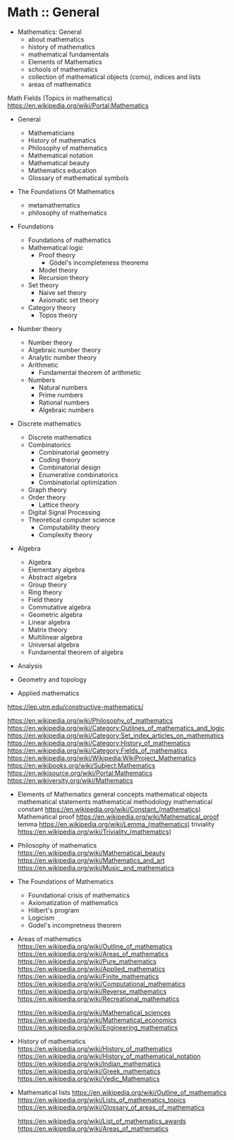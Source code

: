 # Math :: General

* Mathematics: General
  - about mathematics
  - history of mathematics
  - mathematical fundamentals
  - Elements of Mathematics
  - schools of mathematics
  - collection of mathematical objects (como), indices and lists
  - areas of mathematics



Math Fields (Topics in mathematics) 
https://en.wikipedia.org/wiki/Portal:Mathematics

- General
  - Mathematicians
  - History of mathematics
  - Philosophy of mathematics
  - Mathematical notation
  - Mathematical beauty
  - Mathematics education
  - Glossary of mathematical symbols

- The Foundations Of Mathematics
  - metamathematics
  - philosophy of mathematics

- Foundations
  - Foundations of mathematics
  - Mathematical logic
    - Proof theory
      - Gödel's incompleteness theorems
    - Model theory
    - Recursion theory
  - Set theory
    - Naive set theory
    - Axiomatic set theory
  - Category theory
    - Topos theory
- Number theory
  - Number theory
  - Algebraic number theory
  - Analytic number theory
  - Arithmetic
    - Fundamental theorem of arithmetic
  - Numbers
    - Natural numbers
    - Prime numbers
    - Rational numbers
    - Algebraic numbers
- Discrete mathematics
  - Discrete mathematics
  - Combinatorics
    - Combinatorial geometry
    - Coding theory
    - Combinatorial design
    - Enumerative combinatorics
    - Combinatorial optimization
  - Graph theory
  - Order theory
    - Lattice theory
  - Digital Signal Processing
  - Theoretical computer science
    - Computability theory
    - Complexity theory
- Algebra
  - Algebra
  - Elementary algebra
  - Abstract algebra
  - Group theory
  - Ring theory
  - Field theory
  - Commutative algebra
  - Geometric algebra
  - Linear algebra
  - Matrix theory
  - Multilinear algebra
  - Universal algebra
  - Fundamental theorem of algebra
- Analysis
- Geometry and topology
- Applied mathematics

https://iep.utm.edu/constructive-mathematics/

https://en.wikipedia.org/wiki/Philosophy_of_mathematics
https://en.wikipedia.org/wiki/Category:Outlines_of_mathematics_and_logic
https://en.wikipedia.org/wiki/Category:Set_index_articles_on_mathematics
https://en.wikipedia.org/wiki/Category:History_of_mathematics
https://en.wikipedia.org/wiki/Category:Fields_of_mathematics
https://en.wikipedia.org/wiki/Wikipedia:WikiProject_Mathematics
https://en.wikibooks.org/wiki/Subject:Mathematics
https://en.wikisource.org/wiki/Portal:Mathematics
https://en.wikiversity.org/wiki/Mathematics



* Elements of Mathematics
  general concepts
  mathematical objects 
  mathematical statements
  mathematical methodology
  mathematical constant https://en.wikipedia.org/wiki/Constant_(mathematics)
  Mathematical proof https://en.wikipedia.org/wiki/Mathematical_proof
  lemma https://en.wikipedia.org/wiki/Lemma_(mathematics)
  triviality https://en.wikipedia.org/wiki/Triviality_(mathematics)

* Philosophy of mathematics
  https://en.wikipedia.org/wiki/Mathematical_beauty
  https://en.wikipedia.org/wiki/Mathematics_and_art
  https://en.wikipedia.org/wiki/Music_and_mathematics

* The Foundations of Mathematics
  - Foundational crisis of mathematics
  - Axiomatization of mathematics
  - Hilbert's program
  - Logicism
  - Godel's incompretness theorem

* Areas of mathematics
  https://en.wikipedia.org/wiki/Outline_of_mathematics
  https://en.wikipedia.org/wiki/Areas_of_mathematics
  https://en.wikipedia.org/wiki/Pure_mathematics
  https://en.wikipedia.org/wiki/Applied_mathematics
  https://en.wikipedia.org/wiki/Finite_mathematics
  https://en.wikipedia.org/wiki/Computational_mathematics
  https://en.wikipedia.org/wiki/Reverse_mathematics
  https://en.wikipedia.org/wiki/Recreational_mathematics

  https://en.wikipedia.org/wiki/Mathematical_sciences
  https://en.wikipedia.org/wiki/Mathematical_economics
  https://en.wikipedia.org/wiki/Engineering_mathematics

* History of mathematics
  https://en.wikipedia.org/wiki/History_of_mathematics
  https://en.wikipedia.org/wiki/History_of_mathematical_notation
  https://en.wikipedia.org/wiki/Indian_mathematics
  https://en.wikipedia.org/wiki/Greek_mathematics
  https://en.wikipedia.org/wiki/Vedic_Mathematics

* Mathematical lists
  https://en.wikipedia.org/wiki/Outline_of_mathematics
  https://en.wikipedia.org/wiki/Lists_of_mathematics_topics
  https://en.wikipedia.org/wiki/Glossary_of_areas_of_mathematics

  https://en.wikipedia.org/wiki/List_of_mathematics_awards
  https://en.wikipedia.org/wiki/Areas_of_mathematics
